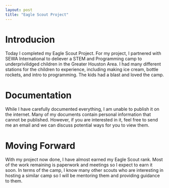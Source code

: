 ```yaml
---
layout: post
title: "Eagle Scout Project"
---
```


# Introducion

Today I completed my Eagle Scout Project. For my project, I partnered with SEWA International to deliever a STEM and Programming camp to underprivilidged children in the Greater Houston Area. I had many different stations for the children to experience, including making ice cream, bottle rockets, and intro to programming. The kids had a blast and loved the camp.

# Documentation

While I have carefully documented everything, I am unable to publish it on the internet. Many of my documents contain personal information that cannot be published. However, if you are interested in it, feel free to send me an email and we can discuss potential ways for you to view them.

# Moving Forward

With my project now done, I have almost earned my Eagle Scout rank. Most of the work remaining is paperwork and meetings so I expect to earn it soon. In terms of the camp, I know many other scouts who are interesting in hosting a similar camp so I will be mentoring them and providing guidance to them.
